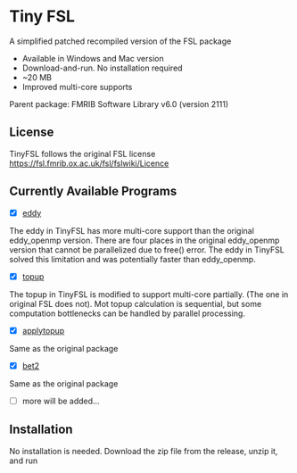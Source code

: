 # Tiny FSL
A simplified patched recompiled version of the FSL package 

* Available in Windows and Mac version
* Download-and-run. No installation required
* ~20 MB 
* Improved multi-core supports

Parent package: FMRIB Software Library v6.0 (version 2111)

## License

TinyFSL follows the original FSL license https://fsl.fmrib.ox.ac.uk/fsl/fslwiki/Licence 

## Currently Available Programs

- [x] [eddy](https://fsl.fmrib.ox.ac.uk/fsl/fslwiki/eddy)

The eddy in TinyFSL has more multi-core support than the original eddy_openmp version. There are four places in the original eddy_openmp version that cannot be parallelized due to free() error. The eddy in TinyFSL solved this limitation and was potentially faster than eddy_openmp.
  
- [x] [topup](https://fsl.fmrib.ox.ac.uk/fsl/fslwiki/topup/TopupUsersGuide)

The topup in TinyFSL is modified to support multi-core partially. (The one in original FSL does not).
Mot topup calculation is sequential, but some computation bottlenecks can be handled by parallel processing.

- [x] [applytopup](https://fsl.fmrib.ox.ac.uk/fsl/fslwiki/topup/ExampleTopupFollowedByApplytopup)

Same as the original package

- [x] [bet2](https://fsl.fmrib.ox.ac.uk/fsl/fslwiki/BET/UserGuide)

Same as the original package

- [ ] more will be added...

## Installation

No installation is needed.
Download the zip file from the release, unzip it, and run

